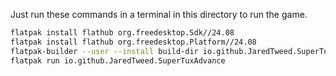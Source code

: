 Just run these commands in a terminal in this directory to run the game.

```bash
flatpak install flathub org.freedesktop.Sdk//24.08
flatpak install flathub org.freedesktop.Platform//24.08
flatpak-builder --user --install build-dir io.github.JaredTweed.SuperTuxAdvance.json
flatpak run io.github.JaredTweed.SuperTuxAdvance
```
